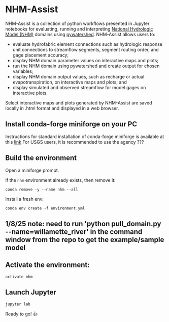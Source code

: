 # NHM-Assist
NHM-Assist is a collection of python workflows presented in Jupyter notebooks for evaluating, running and interpreting [National Hydrologic Model (NHM)](https://www.sciencebase.gov/catalog/item/626c0d67d34e76103cd2ce4a) domains using [pywatershed](https://github.com/EC-USGS/pywatershed). NHM-Assist allows users to:
- evaluate hydrofabric element connections such as hydrologic response unit connections to streamflow segments, segment routing order, and gage placement accuracy;
- display NHM domain parameter values on interactive maps and plots;
- run the NHM domain using pywatershed and create output for chosen variables;
- display NHM domain output values, such as recharge or actual evapotranspiration, on interactive maps and plots; and
- display simulated and observed streamflow for model gages on interactive plots.

Select interactive maps and plots generated by NHM-Assist are saved locally in .html format and displayed in a web browser.



## Install conda-forge miniforge on your PC
Instructions for standard installation of conda-forge miniforge is available at this [link](https://github.com/conda-forge/miniforge)
For USGS users, it is recommended to use the agency ???


## Build the environment
Open a miniforge prompt.

If the `nhm` environment already exists, then remove it: 
```
conda remove -y --name nhm --all
```

Install a fresh env:
```
conda env create -f environment.yml
```
## 1/8/25 note: need to run 'python pull_domain.py --name=willamette_river' in the command window from the repo to get the example/sample model

## Activate the environment:
```
activate nhm
```


## Launch Jupyter

```
jupyter lab
```

Ready to go! :+1:
